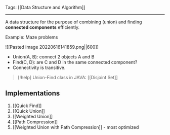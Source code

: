 Tags: [[Data Structure and Algorithm]] 
- - - - - - - - - - - - - - - - - - - - - - - - - - - - -   
A data structure for the purpose of combining (union) and finding **connected components** efficiently.

Example: Maze problems

![[Pasted image 20220616141859.png||600]]

- Union(A, B): connect 2 objects A and B
- Find(C, D): are C and D in the same connected component? 
- Connectivity is transitive.

>[!help]
> Union-Find class in JAVA: [[Disjoint Set]]

## Implementations

1. [[Quick Find]]
2. [[Quick Union]]
3. [[Weighted Union]]
4. [[Path Compression]]
5. [[Weighted Union with Path Compression]] - most optimized